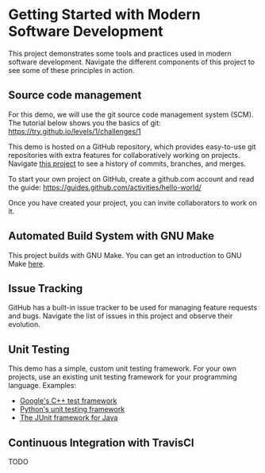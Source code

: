 # Getting Started with Modern Software Development

This project demonstrates some tools and practices used in modern software development. Navigate the different components of this project to see some of these principles in action.

## Source code management
For this demo, we will use the git source code management system (SCM). The tutorial below shows you the basics of git:
https://try.github.io/levels/1/challenges/1

This demo is hosted on a GitHub repository, which provides easy-to-use git repositories with extra features for collaboratively working on projects. Navigate [this project](https://github.com/birukw/aait_se_demo) to see a history of commits, branches, and merges.

To start your own project on GitHub, create a github.com account and read the guide:
https://guides.github.com/activities/hello-world/

Once you have created your project, you can invite collaborators to work on it.

## Automated Build System with GNU Make
This project builds with GNU Make. You can get an introduction to GNU Make [here](https://www.gnu.org/software/make/manual/make.html#Introduction).

## Issue Tracking
GitHub has a built-in issue tracker to be used for managing feature requests and bugs. Navigate the list of issues in this project and observe their evolution.

## Unit Testing
This demo has a simple, custom unit testing framework. For your own projects, use an existing unit testing framework for your programming language. Examples:
*  [Google's C++ test framework](https://github.com/google/googletest)
*  [Python's unit testing framework](https://docs.python.org/2/library/unittest.html)
*  [The JUnit framework for Java](https://junit.org/junit5/docs/current/user-guide/)


## Continuous Integration with TravisCI
TODO
